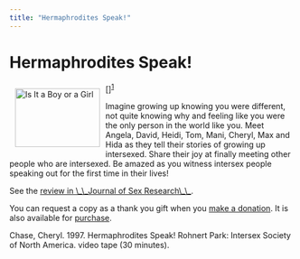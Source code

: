 ```yaml
---
title: "Hermaphrodites Speak!"
---
```


# Hermaphrodites Speak!

<p>[<img src="/img/store/herms-group.jpg" width=150 height=104 alt="Is It a Boy or a Girl" align=left hspace=10 vspace=10>]<sup class="footnote" id="fnrev574533275d88eb3599506-1"><a href="#fn574533275d88eb3599506-1">1</a></sup>  </p>

<p>Imagine growing up knowing you were different, not quite knowing why and feeling like you were the only person in the world like you. Meet Angela, David, Heidi, Tom, Mani, Cheryl, Max and Hida as they tell their stories of growing up intersexed. Share their joy at finally meeting other people who are intersexed. Be amazed as you witness intersex people speaking out for the first time in their lives!  </p>


<p>See the <a href="http://www.findarticles.com/cf%5C_0/m2372/3%5C_37/68273932/p1/article.jhtml?term=hermaphroditism">review in \_\_Journal of Sex Research\_\_</a>.  </p>


<p>You can request a copy as a thank you gift when you <a href="/donate">make a donation</a>. It is also available for <a href="/videos/purchase">purchase</a>.  </p>

<p>Chase, Cheryl. 1997. Hermaphrodites Speak! Rohnert Park: Intersex Society of North America. video tape (30 minutes).</p>

 [1]: /donate
